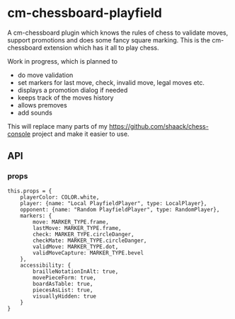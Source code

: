 # cm-chessboard-playfield

A cm-chessboard plugin which knows the rules of chess to validate moves, support promotions and does some fancy square marking. This is the cm-chessboard extension which has it all to play chess.

Work in progress, which is planned to

- do move validation
- set markers for last move, check, invalid move, legal moves etc.
- displays a promotion dialog if needed
- keeps track of the moves history
- allows premoves
- add sounds

This will replace many parts of my https://github.com/shaack/chess-console project and make it easier to use.

## API

### props

```
this.props = {
    playerColor: COLOR.white,
    player: {name: "Local PlayfieldPlayer", type: LocalPlayer},
    opponent: {name: "Random PlayfieldPlayer", type: RandomPlayer},
    markers: {
        move: MARKER_TYPE.frame,
        lastMove: MARKER_TYPE.frame,
        check: MARKER_TYPE.circleDanger,
        checkMate: MARKER_TYPE.circleDanger,
        validMove: MARKER_TYPE.dot,
        validMoveCapture: MARKER_TYPE.bevel
    },
    accessibility: {
        brailleNotationInAlt: true,
        movePieceForm: true,
        boardAsTable: true,
        piecesAsList: true,
        visuallyHidden: true
    }
}
```

